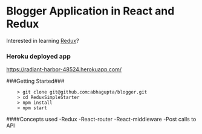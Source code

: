 # Blogger Application in React and Redux

Interested in learning [Redux](https://www.udemy.com/react-redux/)?

### Heroku deployed app
https://radiant-harbor-48524.herokuapp.com/

###Getting Started###

```
	> git clone git@github.com:abhagupta/blogger.git
	> cd ReduxSimpleStarter
	> npm install
	> npm start
```

####Concepts used
-Redux
-React-router
-React-middleware
-Post calls to API
